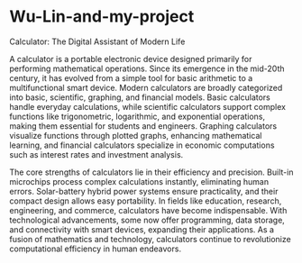 # Wu-Lin-and-my-project
Calculator: The Digital Assistant of Modern Life

A calculator is a portable electronic device designed primarily for performing mathematical operations. Since its emergence in the mid-20th century, it has evolved from a simple tool for basic arithmetic to a multifunctional smart device. Modern calculators are broadly categorized into basic, scientific, graphing, and financial models. Basic calculators handle everyday calculations, while scientific calculators support complex functions like trigonometric, logarithmic, and exponential operations, making them essential for students and engineers. Graphing calculators visualize functions through plotted graphs, enhancing mathematical learning, and financial calculators specialize in economic computations such as interest rates and investment analysis.

The core strengths of calculators lie in their efficiency and precision. Built-in microchips process complex calculations instantly, eliminating human errors. Solar-battery hybrid power systems ensure practicality, and their compact design allows easy portability. In fields like education, research, engineering, and commerce, calculators have become indispensable. With technological advancements, some now offer programming, data storage, and connectivity with smart devices, expanding their applications. As a fusion of mathematics and technology, calculators continue to revolutionize computational efficiency in human endeavors.
